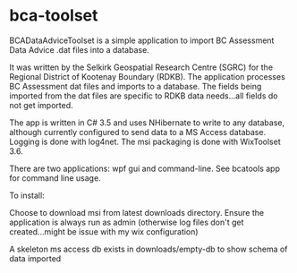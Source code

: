 bca-toolset
===========

BCADataAdviceToolset is a simple application to import BC Assessment Data Advice .dat files into a database.  

It was written by the Selkirk Geospatial Research Centre (SGRC) for the Regional District of Kootenay Boundary (RDKB).  The application processes BC Assessment dat files and imports to a database.  The fields being imported from the dat files are specific to RDKB data needs...all fields do not get imported.

The app is written in C# 3.5 and uses NHibernate to write to any database, although currently configured to send data to a MS Access database.  Logging is done with log4net.  The msi packaging is done with WixToolset 3.6.

There are two applications: wpf gui and command-line.  See bcatools app for command line usage.

To install:

Choose to download msi from latest downloads directory.  Ensure the application is always run as admin (otherwise log files don't get created...might be issue with my wix configuration)


A skeleton ms access db exists in downloads/empty-db to show schema of data imported
